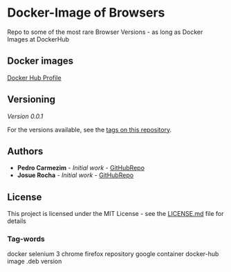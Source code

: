 # Docker-Image of Browsers

Repo to some of the most rare Browser Versions - as long as Docker Images at DockerHub

## Docker images

[Docker Hub Profile](https://hub.docker.com/u/b4lddocker)

## Versioning

*Version 0.0.1*

For the versions available, see the [tags on this repository](https://github.com/). 

## Authors

* **Pedro Carmezim** - *Initial work* - [GitHubRepo](https://github.com/b4ld)
* **Josue Rocha** - *Initial work* - [GitHubRepo](https://github.com/JosueRocha24)

## License

This project is licensed under the MIT License - see the [LICENSE.md](LICENSE.md) file for details

### Tag-words
docker selenium 3 chrome firefox repository google container docker-hub image .deb version
